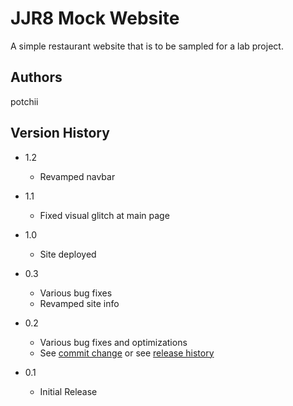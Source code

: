 # JJR8 Mock Website

A simple restaurant website that is to be sampled for a lab project.

## Authors

potchii 

## Version History  
* 1.2
    * Revamped navbar
* 1.1

    * Fixed visual glitch at main page

* 1.0
    * Site deployed

* 0.3
    * Various bug fixes
    * Revamped site info

* 0.2
    * Various bug fixes and optimizations
    * See [commit change]() or see [release history]()
* 0.1
    * Initial Release
